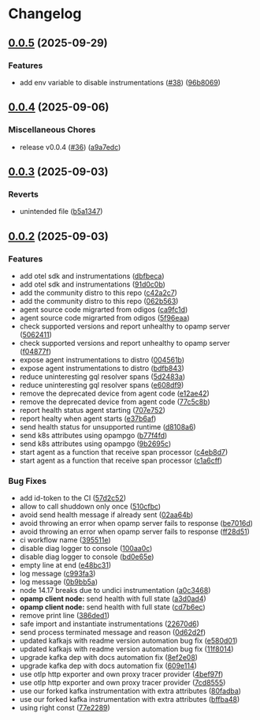 # Changelog

## [0.0.5](https://github.com/odigos-io/opentelemetry-node/compare/v0.0.4...v0.0.5) (2025-09-29)


### Features

* add env variable to disable instrumentations ([#38](https://github.com/odigos-io/opentelemetry-node/issues/38)) ([96b8069](https://github.com/odigos-io/opentelemetry-node/commit/96b8069ef05150908c6500b6bfe5d6046eca3da5))

## [0.0.4](https://github.com/odigos-io/opentelemetry-node/compare/v0.0.3...v0.0.4) (2025-09-06)


### Miscellaneous Chores

* release v0.0.4 ([#36](https://github.com/odigos-io/opentelemetry-node/issues/36)) ([a9a7edc](https://github.com/odigos-io/opentelemetry-node/commit/a9a7edccc9e6b7fbe9ddf5789402e5e32f5aba0d))

## [0.0.3](https://github.com/odigos-io/opentelemetry-node/compare/opentelemetry-node-v0.0.2...opentelemetry-node-v0.0.3) (2025-09-03)


### Reverts

* unintended file ([b5a1347](https://github.com/odigos-io/opentelemetry-node/commit/b5a1347c2f36082a93398ce9cc1cd522fa4f3b63))

## [0.0.2](https://github.com/odigos-io/opentelemetry-node/compare/opentelemetry-node-v0.0.1...opentelemetry-node-v0.0.2) (2025-09-03)


### Features

* add otel sdk and instrumentations ([dbfbeca](https://github.com/odigos-io/opentelemetry-node/commit/dbfbeca891544b3052de0b43953a2ac2e309df34))
* add otel sdk and instrumentations ([91d0c0b](https://github.com/odigos-io/opentelemetry-node/commit/91d0c0b36751c69bb94cae9e3134ec82a71b3758))
* add the community distro to this repo ([c42a2c7](https://github.com/odigos-io/opentelemetry-node/commit/c42a2c76a8c6224f1b689b0c6a5a856fee183dec))
* add the community distro to this repo ([062b563](https://github.com/odigos-io/opentelemetry-node/commit/062b563c9973d5a4be77f9a30cf6de4f73bd77b7))
* agent source code migrarted from odigos ([ca9fc1d](https://github.com/odigos-io/opentelemetry-node/commit/ca9fc1d2a641bd35f4f43c4d8950436f0618d230))
* agent source code migrarted from odigos ([5f96eaa](https://github.com/odigos-io/opentelemetry-node/commit/5f96eaa65eaed203b2e30559ffd93def6c2b3900))
* check supported versions and report unhealthy to opamp server ([5062411](https://github.com/odigos-io/opentelemetry-node/commit/5062411cf0e811a340b4f6c3e55505d3c90da98a))
* check supported versions and report unhealthy to opamp server ([f04877f](https://github.com/odigos-io/opentelemetry-node/commit/f04877f0095802a895db0a7cd3ecd74f19a5a993))
* expose agent instrumentations to distro ([004561b](https://github.com/odigos-io/opentelemetry-node/commit/004561b3c9c9a9c30e52e3755026eb08a26764d6))
* expose agent instrumentations to distro ([bdfb843](https://github.com/odigos-io/opentelemetry-node/commit/bdfb843a192a35a6262cf3885f27b9e9d39ec0d9))
* reduce uninteresting gql resolver spans ([5d2483a](https://github.com/odigos-io/opentelemetry-node/commit/5d2483add83758181dfdd44d54d7035e9fa51d2b))
* reduce uninteresting gql resolver spans ([e608df9](https://github.com/odigos-io/opentelemetry-node/commit/e608df9c75499167055ef40fedc181b97d43a45c))
* remove the deprecated device from agent code ([e12ae42](https://github.com/odigos-io/opentelemetry-node/commit/e12ae42e925d105eacce98334078cbaf1a6ec815))
* remove the deprecated device from agent code ([77c5c8b](https://github.com/odigos-io/opentelemetry-node/commit/77c5c8bd66f2983504fe195fcde074d2a4b9cb19))
* report health status agent starting ([707e752](https://github.com/odigos-io/opentelemetry-node/commit/707e7529c5c8ce6c2df34f47eb256c3f4139dca6))
* report healty when agent starts ([e37b6af](https://github.com/odigos-io/opentelemetry-node/commit/e37b6af9e73c757596550cca872a98ca0ca9c731))
* send health status for unsupported runtime ([d8108a6](https://github.com/odigos-io/opentelemetry-node/commit/d8108a6211557b59f196db1aed631f28a49a1cef))
* send k8s attributes using opampgo ([b77f4fd](https://github.com/odigos-io/opentelemetry-node/commit/b77f4fdc6a3e75cc94a5216a9d152f46a13e19b0))
* send k8s attributes using opampgo ([9b2695c](https://github.com/odigos-io/opentelemetry-node/commit/9b2695cc15ac199eb322f4c1afbca6ea2f74d0ad))
* start agent as a function that receive span processor ([c4eb8d7](https://github.com/odigos-io/opentelemetry-node/commit/c4eb8d74436e6b7660566155d9857c0499dc90f4))
* start agent as a function that receive span processor ([c1a6cff](https://github.com/odigos-io/opentelemetry-node/commit/c1a6cff82bdeeb4ba9fdf033caeeba76b149cb07))


### Bug Fixes

* add id-token to the CI ([57d2c52](https://github.com/odigos-io/opentelemetry-node/commit/57d2c52dbdd2d5139a431881b7fe2fe06821eec3))
* allow to call shuddown only once ([510cfbc](https://github.com/odigos-io/opentelemetry-node/commit/510cfbce3f98800e724c5826d46908770ece90cd))
* avoid send health message if already sent ([02aa64b](https://github.com/odigos-io/opentelemetry-node/commit/02aa64b8dae202b59e4670b18449bb877875816b))
* avoid throwing an error when opamp server fails to response ([be7016d](https://github.com/odigos-io/opentelemetry-node/commit/be7016df1771f9cd1b7c93bc04ec61f1825020e8))
* avoid throwing an error when opamp server fails to response ([ff28d51](https://github.com/odigos-io/opentelemetry-node/commit/ff28d51fc8b1789d785a96b84bf21de2cfdb46a5))
* ci workflow name ([395511e](https://github.com/odigos-io/opentelemetry-node/commit/395511efd732e01d32faca80e30f7c34f5c17dd9))
* disable diag logger to console ([100aa0c](https://github.com/odigos-io/opentelemetry-node/commit/100aa0c0fe365bb9520b45d8bd0abc31da818333))
* disable diag logger to console ([bd0e65e](https://github.com/odigos-io/opentelemetry-node/commit/bd0e65e1b9e2938adb27f4be6397fb7fa1abdf1d))
* empty line at end ([e48bc31](https://github.com/odigos-io/opentelemetry-node/commit/e48bc31ed65940ad05810b15948cf1ba543af052))
* log message ([c993fa3](https://github.com/odigos-io/opentelemetry-node/commit/c993fa3c1ea96ebdc2e0002fd0d1b221eba88d05))
* log message ([0b9bb5a](https://github.com/odigos-io/opentelemetry-node/commit/0b9bb5afb4c5d77af93bf1de9d831a00cb8a74e7))
* node 14.17 breaks due to undici instrumentation ([a0c3468](https://github.com/odigos-io/opentelemetry-node/commit/a0c34680253cfef690e0eefcc3d3cf8a3d895af1))
* **opamp client node:** send health with full state ([a3d0ad4](https://github.com/odigos-io/opentelemetry-node/commit/a3d0ad409a53df846f0fb7b3334f67de987ef35e))
* **opamp client node:** send health with full state ([cd7b6ec](https://github.com/odigos-io/opentelemetry-node/commit/cd7b6ec996810c88dc473d3a8ea390692a05d108))
* remove print line ([386ded1](https://github.com/odigos-io/opentelemetry-node/commit/386ded172df9157e48427353dc7787702fff3a50))
* safe import and instantiate instrumentations ([22670d6](https://github.com/odigos-io/opentelemetry-node/commit/22670d63d98eb910464d2b949d7b4daf73f441bb))
* send process terminated message and reason ([0d62d2f](https://github.com/odigos-io/opentelemetry-node/commit/0d62d2fd195c2a493b0a44c887f4b13a3f1dbe2f))
* updated kafkajs with readme version automation bug fix ([e580d01](https://github.com/odigos-io/opentelemetry-node/commit/e580d01e4515c105852e5dcdd391fd8fd95409c8))
* updated kafkajs with readme version automation bug fix ([11f8014](https://github.com/odigos-io/opentelemetry-node/commit/11f801469b847906d7bf01e102c257d6b6bc2728))
* upgrade kafka dep with docs automation fix ([8ef2e08](https://github.com/odigos-io/opentelemetry-node/commit/8ef2e08c10e2497ac7149cfa1f583d861fc976b6))
* upgrade kafka dep with docs automation fix ([609e114](https://github.com/odigos-io/opentelemetry-node/commit/609e1148f0304bed4f418ef9ff33d5965ca887ab))
* use otlp http exporter and own proxy tracer provider ([4bef97f](https://github.com/odigos-io/opentelemetry-node/commit/4bef97f6cc8210b3e945ad8d83ccb96e0a426bd0))
* use otlp http exporter and own proxy tracer provider ([7cd8555](https://github.com/odigos-io/opentelemetry-node/commit/7cd8555a1b59682ffeec65ba128d93ee838f7f29))
* use our forked kafka instrumentation with extra attributes ([80fadba](https://github.com/odigos-io/opentelemetry-node/commit/80fadba66fef7c74436541273c4fa7c12b9c58ab))
* use our forked kafka instrumentation with extra attributes ([bffba48](https://github.com/odigos-io/opentelemetry-node/commit/bffba48df94cf79041fea1ea3fea946824aa87a2))
* using right const ([77e2289](https://github.com/odigos-io/opentelemetry-node/commit/77e22893116fa858433819503985ca58d8951839))
